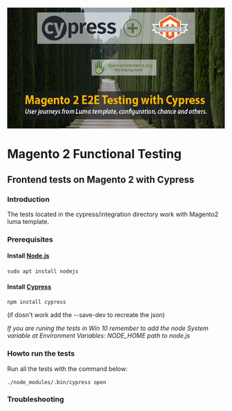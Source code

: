![Magento2, End to End testing, Functional Testing ](m2-cypress-open-ecommerce.png)

# Magento 2 Functional Testing

## Frontend tests on Magento 2 with Cypress

### Introduction
The tests located in the cypress/integration directory work with Magento2 luma template.

### Prerequisites

#### Install [Node.js][node]

    sudo apt install nodejs

#### Install [Cypress][cypress]
    
    npm install cypress    
   
(if dosn't work add the --save-dev to recreate the json)

*If you are runing the tests in Win 10 remember to add the node System variable at Environment Variables: NODE_HOME path to node.js*

### Howto run the tests
Run all the tests with the command below:

    ./node_modules/.bin/cypress open


### Troubleshooting


[node]: https://nodejs.org/en/download/
[cypress]: https://docs.cypress.io/guides/overview/why-cypress.html#In-a-nutshell
